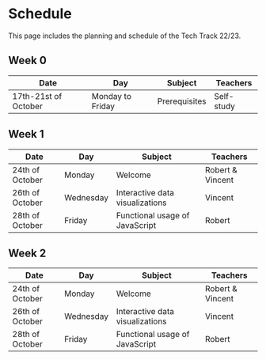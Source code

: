 # Schedule

This page includes the planning and schedule of the Tech Track 22/23.

## Week 0

<table style="width:100%">
  <thead>
    <tr>
      <th><strong>Date</strong></th>
      <th><strong>Day</strong></th>
      <th><strong>Subject</strong></th>
      <th><strong>Teachers</strong></th>
    </tr>
  </thead>
  <tbody>
   	<tr>
  		<td>17th-21st of October</td>
  		<td>Monday to Friday</td>
  		<td>Prerequisites</td>
  		<td>Self-study</td>
  	</tr>
  </tbody>
</table>

## Week 1

<table style="width:100%">
  <thead>
    <tr>
      <th><strong>Date</strong></th>
      <th><strong>Day</strong></th>
      <th><strong>Subject</strong></th>
      <th><strong>Teachers</strong></th>
    </tr>
  </thead>
  <tbody>
  	<tr>
  		<td>24th of October</td>
  		<td>Monday</td>
  		<td>Welcome</td>
  		<td>Robert & Vincent</td>
  	</tr>
  	<tr>
  		<td>26th of October</td>
  		<td>Wednesday</td>
  		<td>Interactive data visualizations</td>
  		<td>Vincent</td>
  	</tr>
   	<tr>
  		<td>28th of October</td>
  		<td>Friday</td>
  		<td>Functional usage of JavaScript</td>
  		<td>Robert</td>
  	</tr>
  </tbody>
</table>

## Week 2

<table style="width:100%">
  <thead>
    <tr>
      <th><strong>Date</strong></th>
      <th><strong>Day</strong></th>
      <th><strong>Subject</strong></th>
      <th><strong>Teachers</strong></th>
    </tr>
  </thead>
  <tbody>
  	<tr>
  		<td>24th of October</td>
  		<td>Monday</td>
  		<td>Welcome</td>
  		<td>Robert & Vincent</td>
  	</tr>
  	<tr>
  		<td>26th of October</td>
  		<td>Wednesday</td>
  		<td>Interactive data visualizations</td>
  		<td>Vincent</td>
  	</tr>
   	<tr>
  		<td>28th of October</td>
  		<td>Friday</td>
  		<td>Functional usage of JavaScript</td>
  		<td>Robert</td>
  	</tr>
  </tbody>
 </table>